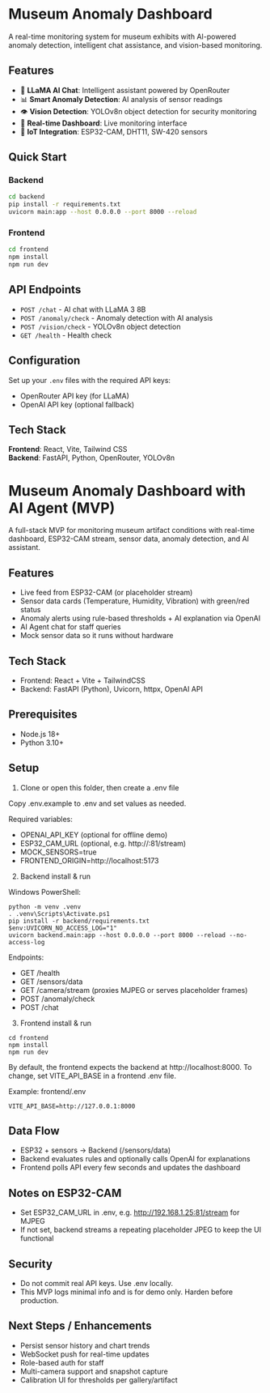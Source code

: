# Museum Anomaly Dashboard

A real-time monitoring system for museum exhibits with AI-powered anomaly detection, intelligent chat assistance, and vision-based monitoring.

## Features

- 🤖 **LLaMA AI Chat**: Intelligent assistant powered by OpenRouter
- 📊 **Smart Anomaly Detection**: AI analysis of sensor readings
- 👁️ **Vision Detection**: YOLOv8n object detection for security monitoring
- 📱 **Real-time Dashboard**: Live monitoring interface
- 🔧 **IoT Integration**: ESP32-CAM, DHT11, SW-420 sensors

## Quick Start

### Backend
```bash
cd backend
pip install -r requirements.txt
uvicorn main:app --host 0.0.0.0 --port 8000 --reload
```

### Frontend
```bash
cd frontend
npm install
npm run dev
```

## API Endpoints

- `POST /chat` - AI chat with LLaMA 3 8B
- `POST /anomaly/check` - Anomaly detection with AI analysis
- `POST /vision/check` - YOLOv8n object detection
- `GET /health` - Health check

## Configuration

Set up your `.env` files with the required API keys:
- OpenRouter API key (for LLaMA)
- OpenAI API key (optional fallback)

## Tech Stack

**Frontend**: React, Vite, Tailwind CSS  
**Backend**: FastAPI, Python, OpenRouter, YOLOv8n

# Museum Anomaly Dashboard with AI Agent (MVP)

A full-stack MVP for monitoring museum artifact conditions with real-time dashboard, ESP32-CAM stream, sensor data, anomaly detection, and AI assistant.

## Features
- Live feed from ESP32-CAM (or placeholder stream)
- Sensor data cards (Temperature, Humidity, Vibration) with green/red status
- Anomaly alerts using rule-based thresholds + AI explanation via OpenAI
- AI Agent chat for staff queries
- Mock sensor data so it runs without hardware

## Tech Stack
- Frontend: React + Vite + TailwindCSS
- Backend: FastAPI (Python), Uvicorn, httpx, OpenAI API

## Prerequisites
- Node.js 18+
- Python 3.10+

## Setup

1) Clone or open this folder, then create a .env file

Copy .env.example to .env and set values as needed.

Required variables:
- OPENAI_API_KEY (optional for offline demo)
- ESP32_CAM_URL (optional, e.g. http://<esp-ip>:81/stream)
- MOCK_SENSORS=true
- FRONTEND_ORIGIN=http://localhost:5173

2) Backend install & run

Windows PowerShell:

```
python -m venv .venv
. .venv\Scripts\Activate.ps1
pip install -r backend/requirements.txt
$env:UVICORN_NO_ACCESS_LOG="1"
uvicorn backend.main:app --host 0.0.0.0 --port 8000 --reload --no-access-log
```

Endpoints:
- GET /health
- GET /sensors/data
- GET /camera/stream (proxies MJPEG or serves placeholder frames)
- POST /anomaly/check
- POST /chat

3) Frontend install & run

```
cd frontend
npm install
npm run dev
```

By default, the frontend expects the backend at http://localhost:8000. To change, set VITE_API_BASE in a frontend .env file.

Example: frontend/.env
```
VITE_API_BASE=http://127.0.0.1:8000
```

## Data Flow
- ESP32 + sensors -> Backend (/sensors/data)
- Backend evaluates rules and optionally calls OpenAI for explanations
- Frontend polls API every few seconds and updates the dashboard

## Notes on ESP32-CAM
- Set ESP32_CAM_URL in .env, e.g. http://192.168.1.25:81/stream for MJPEG
- If not set, backend streams a repeating placeholder JPEG to keep the UI functional

## Security
- Do not commit real API keys. Use .env locally.
- This MVP logs minimal info and is for demo only. Harden before production.

## Next Steps / Enhancements
- Persist sensor history and chart trends
- WebSocket push for real-time updates
- Role-based auth for staff
- Multi-camera support and snapshot capture
- Calibration UI for thresholds per gallery/artifact

